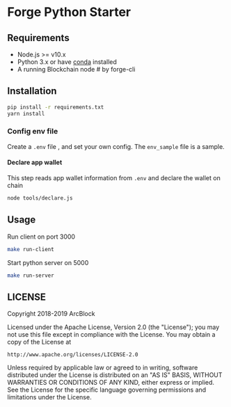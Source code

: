# Forge Python Starter

## Requirements

- Node.js >= v10.x
- Python 3.x or have [conda](https://docs.conda.io/projects/conda/en/latest/user-guide/install/macos.html#install-macos-silent) installed
- A running Blockchain node # by forge-cli

## Installation

``` bash
pip install -r requirements.txt
yarn install
```

### Config env file

Create a `.env` file , and set your own config.
The `env_sample` file is a sample.

#### Declare app wallet
This step reads app wallet information from `.env` and declare the wallet on chain

```bash
node tools/declare.js
```

## Usage

Run client on port 3000

```bash
make run-client
```

Start python server on 5000

```bash
make run-server
```

## LICENSE

Copyright 2018-2019 ArcBlock

Licensed under the Apache License, Version 2.0 (the "License");
you may not use this file except in compliance with the License.
You may obtain a copy of the License at

    http://www.apache.org/licenses/LICENSE-2.0

Unless required by applicable law or agreed to in writing, software
distributed under the License is distributed on an "AS IS" BASIS,
WITHOUT WARRANTIES OR CONDITIONS OF ANY KIND, either express or implied.
See the License for the specific language governing permissions and
limitations under the License.
